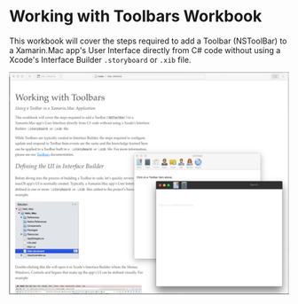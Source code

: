 Working with Toolbars Workbook
============

This workbook will cover the steps required to add a Toolbar (NSToolBar) to a Xamarin.Mac app's User Interface directly from C# code without using a Xcode's Interface Builder `.storyboard` or `.xib` file.

![](screenshots/Intro01.png)